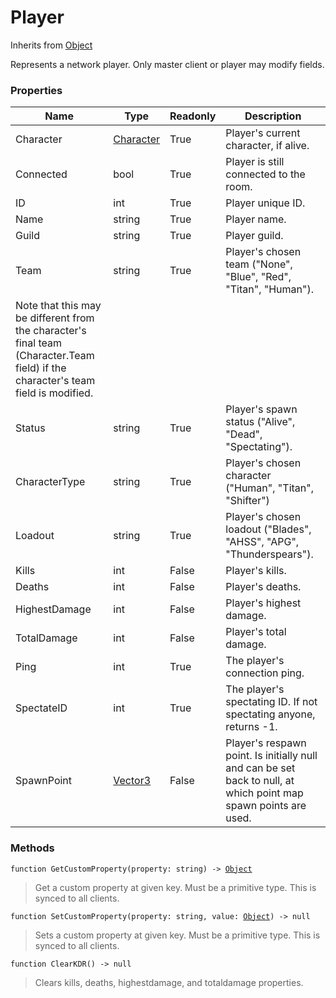 # Player
Inherits from [Object](../md/objects/Object.md)

Represents a network player. Only master client or player may modify fields.

### Properties
|Name|Type|Readonly|Description|
|---|---|---|---|
|Character|[Character](../md/objects/Character.md)|True|Player's current character, if alive.|
|Connected|bool|True|Player is still connected to the room.|
|ID|int|True|Player unique ID.|
|Name|string|True|Player name.|
|Guild|string|True|Player guild.|
|Team|string|True|Player's chosen team ("None", "Blue", "Red", "Titan", "Human").
Note that this may be different from the character's final team (Character.Team field) if the character's team field is modified.|
|Status|string|True|Player's spawn status ("Alive", "Dead", "Spectating").|
|CharacterType|string|True|Player's chosen character ("Human", "Titan", "Shifter")|
|Loadout|string|True|Player's chosen loadout ("Blades", "AHSS", "APG", "Thunderspears").|
|Kills|int|False|Player's kills.|
|Deaths|int|False|Player's deaths.|
|HighestDamage|int|False|Player's highest damage.|
|TotalDamage|int|False|Player's total damage.|
|Ping|int|True|The player's connection ping.|
|SpectateID|int|True|The player's spectating ID. If not spectating anyone, returns -1.|
|SpawnPoint|[Vector3](../md/objects/Vector3.md)|False|Player's respawn point. Is initially null and can be set back to null, at which point map spawn points are used.|


### Methods
<pre class="language-typescript"><code class="lang-typescript">function GetCustomProperty(property: string) -> <a data-footnote-ref href="#user-content-fn-Object">Object</a></code></pre>
> Get a custom property at given key. Must be a primitive type. This is synced to all clients.

<pre class="language-typescript"><code class="lang-typescript">function SetCustomProperty(property: string, value: <a data-footnote-ref href="#user-content-fn-Object">Object</a>) -> null</code></pre>
> Sets a custom property at given key. Must be a primitive type. This is synced to all clients.

<pre class="language-typescript"><code class="lang-typescript">function ClearKDR() -> null</code></pre>
> Clears kills, deaths, highestdamage, and totaldamage properties.


[^Camera]: [Camera](../md/static/Camera.md)
[^Character]: [Character](../md/objects/Character.md)
[^Collider]: [Collider](../md/objects/Collider.md)
[^Collision]: [Collision](../md/objects/Collision.md)
[^Color]: [Color](../md/objects/Color.md)
[^Convert]: [Convert](../md/static/Convert.md)
[^Cutscene]: [Cutscene](../md/static/Cutscene.md)
[^Dict]: [Dict](../md/objects/Dict.md)
[^Game]: [Game](../md/static/Game.md)
[^Human]: [Human](../md/objects/Human.md)
[^Input]: [Input](../md/static/Input.md)
[^Json]: [Json](../md/static/Json.md)
[^LineCastHitResult]: [LineCastHitResult](../md/objects/LineCastHitResult.md)
[^LineRenderer]: [LineRenderer](../md/objects/LineRenderer.md)
[^List]: [List](../md/objects/List.md)
[^Map]: [Map](../md/static/Map.md)
[^MapObject]: [MapObject](../md/objects/MapObject.md)
[^MapTargetable]: [MapTargetable](../md/objects/MapTargetable.md)
[^Math]: [Math](../md/static/Math.md)
[^Network]: [Network](../md/static/Network.md)
[^NetworkView]: [NetworkView](../md/objects/NetworkView.md)
[^PersistentData]: [PersistentData](../md/static/PersistentData.md)
[^Physics]: [Physics](../md/static/Physics.md)
[^Player]: [Player](../md/objects/Player.md)
[^Quaternion]: [Quaternion](../md/objects/Quaternion.md)
[^Random]: [Random](../md/objects/Random.md)
[^Range]: [Range](../md/objects/Range.md)
[^RoomData]: [RoomData](../md/static/RoomData.md)
[^Set]: [Set](../md/objects/Set.md)
[^Shifter]: [Shifter](../md/objects/Shifter.md)
[^String]: [String](../md/static/String.md)
[^Time]: [Time](../md/static/Time.md)
[^Titan]: [Titan](../md/objects/Titan.md)
[^Transform]: [Transform](../md/objects/Transform.md)
[^UI]: [UI](../md/static/UI.md)
[^Vector2]: [Vector2](../md/objects/Vector2.md)
[^Vector3]: [Vector3](../md/objects/Vector3.md)
[^Object]: [Object](../md/objects/Object.md)
[^Component]: [Component](../md/objects/Component.md)
